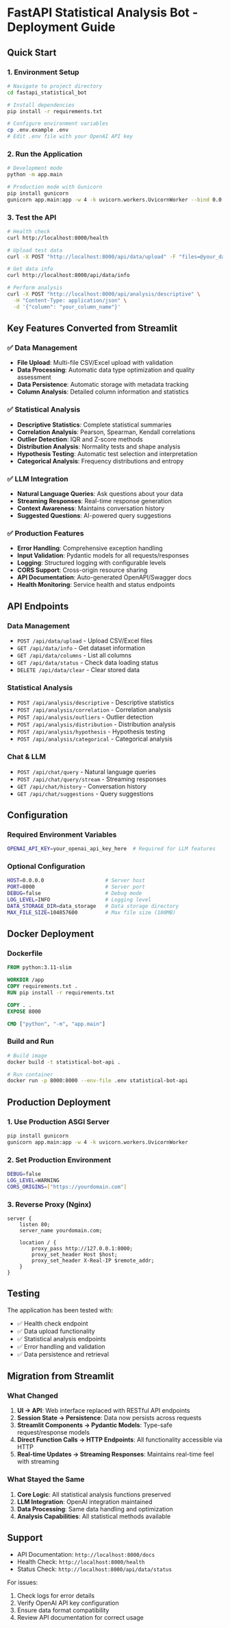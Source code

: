 # FastAPI Statistical Analysis Bot - Deployment Guide

## Quick Start

### 1. Environment Setup
```bash
# Navigate to project directory
cd fastapi_statistical_bot

# Install dependencies
pip install -r requirements.txt

# Configure environment variables
cp .env.example .env
# Edit .env file with your OpenAI API key
```

### 2. Run the Application
```bash
# Development mode
python -m app.main

# Production mode with Gunicorn
pip install gunicorn
gunicorn app.main:app -w 4 -k uvicorn.workers.UvicornWorker --bind 0.0.0.0:8000
```

### 3. Test the API
```bash
# Health check
curl http://localhost:8000/health

# Upload test data
curl -X POST "http://localhost:8000/api/data/upload" -F "files=@your_data.csv"

# Get data info
curl http://localhost:8000/api/data/info

# Perform analysis
curl -X POST "http://localhost:8000/api/analysis/descriptive" \
  -H "Content-Type: application/json" \
  -d '{"column": "your_column_name"}'
```

## Key Features Converted from Streamlit

### ✅ Data Management
- **File Upload**: Multi-file CSV/Excel upload with validation
- **Data Processing**: Automatic data type optimization and quality assessment
- **Data Persistence**: Automatic storage with metadata tracking
- **Column Analysis**: Detailed column information and statistics

### ✅ Statistical Analysis
- **Descriptive Statistics**: Complete statistical summaries
- **Correlation Analysis**: Pearson, Spearman, Kendall correlations
- **Outlier Detection**: IQR and Z-score methods
- **Distribution Analysis**: Normality tests and shape analysis
- **Hypothesis Testing**: Automatic test selection and interpretation
- **Categorical Analysis**: Frequency distributions and entropy

### ✅ LLM Integration
- **Natural Language Queries**: Ask questions about your data
- **Streaming Responses**: Real-time response generation
- **Context Awareness**: Maintains conversation history
- **Suggested Questions**: AI-powered query suggestions

### ✅ Production Features
- **Error Handling**: Comprehensive exception handling
- **Input Validation**: Pydantic models for all requests/responses
- **Logging**: Structured logging with configurable levels
- **CORS Support**: Cross-origin resource sharing
- **API Documentation**: Auto-generated OpenAPI/Swagger docs
- **Health Monitoring**: Service health and status endpoints

## API Endpoints

### Data Management
- `POST /api/data/upload` - Upload CSV/Excel files
- `GET /api/data/info` - Get dataset information
- `GET /api/data/columns` - List all columns
- `GET /api/data/status` - Check data loading status
- `DELETE /api/data/clear` - Clear stored data

### Statistical Analysis
- `POST /api/analysis/descriptive` - Descriptive statistics
- `POST /api/analysis/correlation` - Correlation analysis
- `POST /api/analysis/outliers` - Outlier detection
- `POST /api/analysis/distribution` - Distribution analysis
- `POST /api/analysis/hypothesis` - Hypothesis testing
- `POST /api/analysis/categorical` - Categorical analysis

### Chat & LLM
- `POST /api/chat/query` - Natural language queries
- `POST /api/chat/query/stream` - Streaming responses
- `GET /api/chat/history` - Conversation history
- `GET /api/chat/suggestions` - Query suggestions

## Configuration

### Required Environment Variables
```bash
OPENAI_API_KEY=your_openai_api_key_here  # Required for LLM features
```

### Optional Configuration
```bash
HOST=0.0.0.0                    # Server host
PORT=8000                       # Server port
DEBUG=false                     # Debug mode
LOG_LEVEL=INFO                  # Logging level
DATA_STORAGE_DIR=data_storage   # Data storage directory
MAX_FILE_SIZE=104857600         # Max file size (100MB)
```

## Docker Deployment

### Dockerfile
```dockerfile
FROM python:3.11-slim

WORKDIR /app
COPY requirements.txt .
RUN pip install -r requirements.txt

COPY . .
EXPOSE 8000

CMD ["python", "-m", "app.main"]
```

### Build and Run
```bash
# Build image
docker build -t statistical-bot-api .

# Run container
docker run -p 8000:8000 --env-file .env statistical-bot-api
```

## Production Deployment

### 1. Use Production ASGI Server
```bash
pip install gunicorn
gunicorn app.main:app -w 4 -k uvicorn.workers.UvicornWorker
```

### 2. Set Production Environment
```bash
DEBUG=false
LOG_LEVEL=WARNING
CORS_ORIGINS=["https://yourdomain.com"]
```

### 3. Reverse Proxy (Nginx)
```nginx
server {
    listen 80;
    server_name yourdomain.com;
    
    location / {
        proxy_pass http://127.0.0.1:8000;
        proxy_set_header Host $host;
        proxy_set_header X-Real-IP $remote_addr;
    }
}
```

## Testing

The application has been tested with:
- ✅ Health check endpoint
- ✅ Data upload functionality
- ✅ Statistical analysis endpoints
- ✅ Error handling and validation
- ✅ Data persistence and retrieval

## Migration from Streamlit

### What Changed
1. **UI → API**: Web interface replaced with RESTful API endpoints
2. **Session State → Persistence**: Data now persists across requests
3. **Streamlit Components → Pydantic Models**: Type-safe request/response models
4. **Direct Function Calls → HTTP Endpoints**: All functionality accessible via HTTP
5. **Real-time Updates → Streaming Responses**: Maintains real-time feel with streaming

### What Stayed the Same
1. **Core Logic**: All statistical analysis functions preserved
2. **LLM Integration**: OpenAI integration maintained
3. **Data Processing**: Same data handling and optimization
4. **Analysis Capabilities**: All statistical methods available

## Support

- API Documentation: `http://localhost:8000/docs`
- Health Check: `http://localhost:8000/health`
- Status Check: `http://localhost:8000/api/data/status`

For issues:
1. Check logs for error details
2. Verify OpenAI API key configuration
3. Ensure data format compatibility
4. Review API documentation for correct usage

